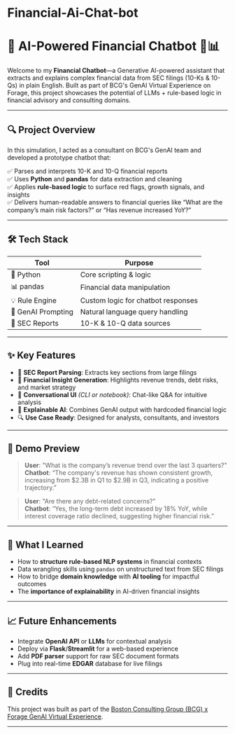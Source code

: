 # Financial-Ai-Chat-bot
# 💬 AI-Powered Financial Chatbot 🤖📊

Welcome to my **Financial Chatbot**—a Generative AI-powered assistant that extracts and explains complex financial data from SEC filings (10-Ks & 10-Qs) in plain English. Built as part of BCG's GenAI Virtual Experience on Forage, this project showcases the potential of LLMs + rule-based logic in financial advisory and consulting domains.

---

## 🔍 Project Overview

In this simulation, I acted as a consultant on BCG's GenAI team and developed a prototype chatbot that:

✅ Parses and interprets 10-K and 10-Q financial reports  
✅ Uses **Python** and **pandas** for data extraction and cleaning  
✅ Applies **rule-based logic** to surface red flags, growth signals, and insights  
✅ Delivers human-readable answers to financial queries like “What are the company’s main risk factors?” or “Has revenue increased YoY?”

---

## 🛠️ Tech Stack

| Tool        | Purpose                           |
|-------------|------------------------------------|
| 🐍 Python    | Core scripting & logic             |
| 📊 pandas    | Financial data manipulation        |
| 💡 Rule Engine | Custom logic for chatbot responses |
| 🧠 GenAI Prompting | Natural language query handling |
| 📁 SEC Reports | 10-K & 10-Q data sources         |

---

## ✨ Key Features

- 📘 **SEC Report Parsing**: Extracts key sections from large filings  
- 🧾 **Financial Insight Generation**: Highlights revenue trends, debt risks, and market strategy  
- 🧠 **Conversational UI** *(CLI or notebook)*: Chat-like Q&A for intuitive analysis  
- 🧪 **Explainable AI**: Combines GenAI output with hardcoded financial logic  
- 🔍 **Use Case Ready**: Designed for analysts, consultants, and investors

---

## 📸 Demo Preview

> **User**: "What is the company’s revenue trend over the last 3 quarters?"  
> **Chatbot**: “The company's revenue has shown consistent growth, increasing from $2.3B in Q1 to $2.9B in Q3, indicating a positive trajectory.”

> **User**: "Are there any debt-related concerns?"  
> **Chatbot**: “Yes, the long-term debt increased by 18% YoY, while interest coverage ratio declined, suggesting higher financial risk.”

---

## 🧠 What I Learned

- How to **structure rule-based NLP systems** in financial contexts  
- Data wrangling skills using `pandas` on unstructured text from SEC filings  
- How to bridge **domain knowledge** with **AI tooling** for impactful outcomes  
- The **importance of explainability** in AI-driven financial insights

---

## 📈 Future Enhancements

- Integrate **OpenAI API** or **LLMs** for contextual analysis  
- Deploy via **Flask**/**Streamlit** for a web-based experience  
- Add **PDF parser** support for raw SEC document formats  
- Plug into real-time **EDGAR** database for live filings

---

## 🤝 Credits

This project was built as part of the [Boston Consulting Group (BCG) x Forage GenAI Virtual Experience](https://www.theforage.com/virtual-internships/prototype/XwC6JhkrnciPp5NyQ/BCG-Generative-AI-Virtual-Experience-Program).

---

